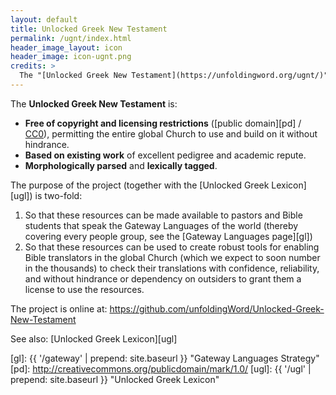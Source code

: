 ```yaml
---
layout: default
title: Unlocked Greek New Testament
permalink: /ugnt/index.html
header_image_layout: icon
header_image: icon-ugnt.png
credits: >
  The "[Unlocked Greek New Testament](https://unfoldingword.org/ugnt/)" is developed by [Wycliffe Associates](https://wycliffeassociates.org/) and the [Door43 World Missions Community](https://door43.org/). The Greek text is made available under a [CC0](http://creativecommons.org/publicdomain/zero/1.0/) license and the textual apparatus is made available under a [Creative Commons Attribution 4.0 International](https://creativecommons.org/licenses/by/4.0/) license.
---
```


The **Unlocked Greek New Testament** is:

- **Free of copyright and licensing restrictions** ([public domain][pd] / [CC0][cc0]), permitting the entire global Church to use and build on it without hindrance.
- **Based on existing work** of excellent pedigree and academic repute.
- **Morphologically parsed** and **lexically tagged**.

The purpose of the project (together with the [Unlocked Greek Lexicon][ugl]) is two-fold:

1. So that these resources can be made available to pastors and Bible students that speak the Gateway Languages of the world (thereby covering every people group, see the [Gateway Languages page][gl])
1. So that these resources can be used to create robust tools for enabling Bible translators in the global Church (which we expect to soon number in the thousands) to check their translations with confidence, reliability, and without hindrance or dependency on outsiders to grant them a license to use the resources.

The project is online at: <https://github.com/unfoldingWord/Unlocked-Greek-New-Testament>

See also: [Unlocked Greek Lexicon][ugl]

[cc0]: http://creativecommons.org/publicdomain/zero/1.0/
[gl]: {{ '/gateway' | prepend: site.baseurl }} "Gateway Languages Strategy"
[pd]: http://creativecommons.org/publicdomain/mark/1.0/
[ugl]: {{ '/ugl' | prepend: site.baseurl }} "Unlocked Greek Lexicon"

